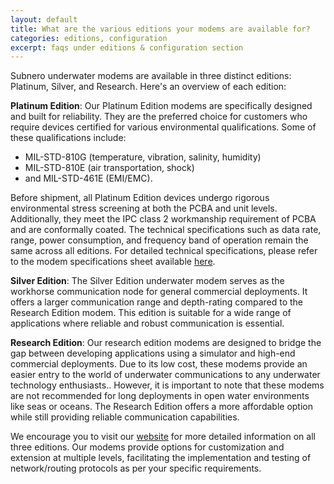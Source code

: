 ```yaml
---
layout: default
title: What are the various editions your modems are available for?
categories: editions, configuration
excerpt: faqs under editions & configuration section
---
```


Subnero underwater modems are available in three distinct editions: Platinum, Silver, and Research. Here's an overview of each edition:

**Platinum Edition**: Our Platinum Edition modems are specifically designed and built for reliability. They are the preferred choice for customers who require devices certified for various environmental qualifications. Some of these qualifications include:
- MIL-STD-810G (temperature, vibration, salinity, humidity)
- MIL-STD-810E (air transportation, shock)
- and MIL-STD-461E (EMI/EMC).

Before shipment, all Platinum Edition devices undergo rigorous environmental stress screening at both the PCBA and unit levels. Additionally, they meet the IPC class 2 workmanship requirement of PCBA and are conformally coated. The technical specifications such as data rate, range, power consumption, and frequency band of operation remain the same across all editions. For detailed technical specifications, please refer to the modem specifications sheet available [here](https://subnero.com/quicklinks/).

**Silver Edition**: The Silver Edition underwater modem serves as the workhorse communication node for general commercial deployments. It offers a larger communication range and depth-rating compared to the Research Edition modem. This edition is suitable for a wide range of applications where reliable and robust communication is essential.

**Research Edition**: Our research edition modems are designed to bridge the gap between developing applications using a simulator and high-end commercial deployments. Due to its low cost, these modems provide an easier entry to the world of underwater communications to any underwater technology enthusiasts.. However, it is important to note that these modems are not recommended for long deployments in open water environments like seas or oceans. The Research Edition offers a more affordable option while still providing reliable communication capabilities.

We encourage you to visit our [website](https://subnero.com/products/modem.html) for more detailed information on all three editions. Our modems provide options for customization and extension at multiple levels, facilitating the implementation and testing of network/routing protocols as per your specific requirements.
